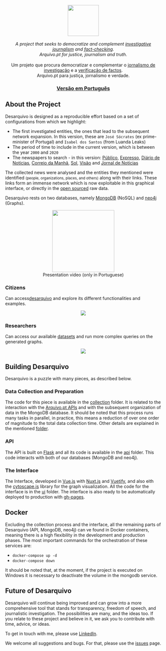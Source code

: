 <!-- <h1 align="center">Desarquivo</h1> -->

<p align="center">
<a href="https://desarquivo.github.io/" >
<img height="100px" src="https://i.imgur.com/bbqpudq.gif" />
</a>
<br>
<br>
<i>A project that seeks to democratize and complement <u>investigative journalism</u> and <u>fact-checking</u>.
<br>
Arquivo.pt for justice, journalism and truth.</i>
<br>
<br>
Um projeto que procura democratizar e complementar o <u>jornalismo de investigação</u> e a <u>verificação de factos</u>. 
<br>
Arquivo.pt para justiça, jornalismo e verdade.
<br>
<h3 align="center"><a href="README.md">Versão em Português</a></h3>
</p>

## About the Project
Desarquivo is designed as a reproducible effort based on a set of configurations from which we highlight:

* The first investigated entities, the ones that lead to the subsequent network expansion. In this version, these are `José Sócrates` (ex prime-minister of Portugal) and `Isabel dos Santos` (from Luanda Leaks)
* The period of time to include in the current version, which is between the year `2000` and `2020`
* The newspapers to search - in this version: [Público](https://www.publico.pt/), [Expresso](https://expresso.pt/), [Diário de Notícias](https://www.dn.pt/), [Correio da Manhã](https://www.cmjornal.pt/), [Sol](https://sol.sapo.pt/), [Visão](https://visao.sapo.pt/) and [Jornal de Notícias](https://www.jn.pt/)

The collected news were analysed and the entities they mentioned were identified <small>(people, organizations, places, and others)</small> along with their links. These links form an immense network which is now exploitable in this graphical interface, or directly in the [open sourced](DATASETS.md) raw data.

Desarquivo rests on two databases, namely [MongoDB](https://www.mongodb.com/) (NoSQL) and [neo4j](https://neo4j.com/) (Graphs).

<p align="center">
   <a href="https://youtu.be/tVlOUuRqIVU" >
      <img height="200px" src="https://i.imgur.com/0sHj6Fi.png"/>
   </a>
   <br>
   Presentation video (only in Portuguese)
</p>

### Citizens
Can access[desarquivo](https://desarquivo.github.io/) and explore its different functionalities and examples. 

<p align="center"><img src="https://i.imgur.com/NRxBO0h.png"/></p>


### Researchers
Can access our available [datasets](DATASETS.md) and run more complex queries on the generated graphs.

<p align="center"><img src="https://i.imgur.com/wNThGU0.png"/></p>

## Building Desarquivo
Desarquivo is a puzzle with many pieces, as described below.

### Data Collection and Preparation
The code for this piece is available in the [collection](collection/) folder. It is related to the interaction with the [Arquivo.pt APIs](https://github.com/arquivo/pwa-technologies/wiki/APIs) and with the subsequent organization of data in the MongoDB database. It should be noted that this process runs many tasks in parallel, in practice, this means a reduction of over one order of magnitude to the total data collection time. Other details are explained in the mentioned [folder](collection/).

### API
The API is built on [Flask](https://flask.palletsprojects.com/en/1.1.x/) and all its code is available in the [api](api/) folder. This code interacts with both of our databases (MongoDB and neo4j). 

### The Interface
The Interface, developed in [Vue.js](https://vuejs.org/) with [Nuxt.js](https://nuxtjs.org/) and [Vuetify](https://vuetifyjs.com/en/), and also eith the [cytoscape.js](https://js.cytoscape.org/) library for the graph visualization. All the code for the interface is in the [ui](ui/) folder. The interface is also ready to be automatically deployed to production with [gh-pages](https://pages.github.com/).

## Docker
Excluding the collection process and the interface, all the remaining parts of Desarquivo (API, MongoDB, neo4j) can ve found in Docker containers, meaning there is a high flexibility in the development and production phases. The most important commands for the orchestration of these services are:
* `docker-compose up -d`
* `docker-compose down`

It should be noted that, at the moment, if the project is executed on Windows it is necessary to deactivate the volume in the mongodb service.

## Future of Desarquivo
Desarquivo will continue being improved and can grow into a more comprehensive tool that stands for transparency, freedom of speech, and journalistic investigation. The possibilities are many, and the ideas too. If you relate to these project and believe in it, we ask you to contribute with time, advice, or ideas. 

To get in touch with me, please use [LinkedIn](https://www.linkedin.com/in/msramalho/). 

We welcome all suggestions and bugs. For that, please use the [issues](https://github.com/msramalho/desarquivo/issues) page. 
